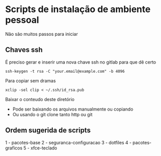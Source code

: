# Scripts de instalação de ambiente pessoal

Não são muitos passos para iniciar

## Chaves ssh

É preciso gerar e inserir uma nova chave ssh no gitlab para que dê certo

```
ssh-keygen -t rsa -C "your.email@example.com" -b 4096

```

Para copiar sem dramas

```
xclip -sel clip < ~/.ssh/id_rsa.pub
```

Baixar o conteudo deste diretório

- Pode ser baixando os arquivos manualmente ou copiando
- Ou usando o git clone tanto http ou git

## Ordem sugerida de scripts

1 - pacotes-base
2 - seguranca-configuracao
3 - dotfiles
4 - pacotes-graficos
5 - xfce-teclado
